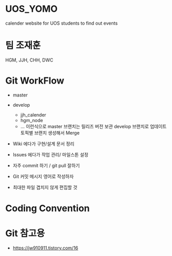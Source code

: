 # UOS_YOMO
calender website for UOS students to find out events

# 팀 조재훈
HGM, JJH, CHH, DWC

# Git WorkFlow
- master
- develop
    - jjh_calender
    - hgm_node
    - ...
이런식으로
master 브랜치는 릴리즈 버전 보관
develop 브랜치로 업데이트
토픽별 브랜치 생성해서 Merge

- Wiki 에다가 구현/설계 문서 정리
- Issues 에다가 작업 관리/ 마일스톤 설정

- 자주 commit 하기 / git pull 잘하기
- Git 커밋 메시지 영어로 작성하자
- 최대한 파일 겹치지 않게 편집할 것

# Coding Convention

# Git 참고용
- https://jw910911.tistory.com/16
